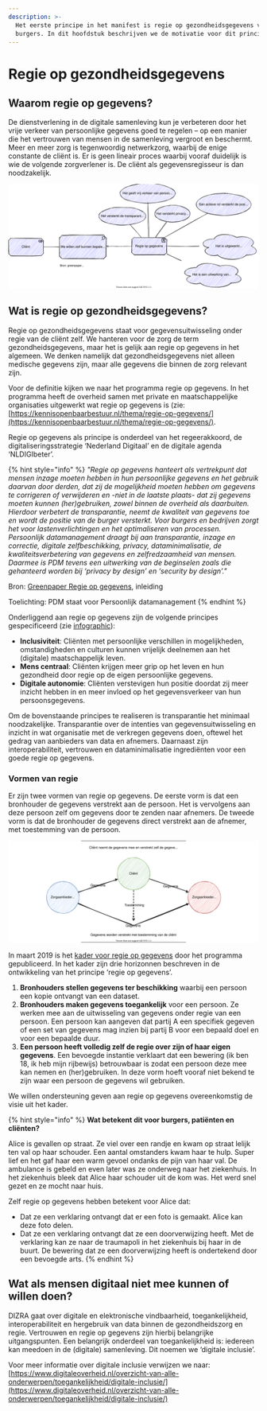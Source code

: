 ```yaml
---
description: >-
  Het eerste principe in het manifest is regie op gezondheidsgegevens voor
  burgers. In dit hoofdstuk beschrijven we de motivatie voor dit principe.
---
```


# Regie op gezondheidsgegevens

## Waarom regie op gegevens?

De dienstverlening in de digitale samenleving kun je verbeteren door het vrije verkeer van persoonlijke gegevens goed te regelen – op een manier die het vertrouwen van mensen in de samenleving vergroot en beschermt. Meer en meer zorg is tegenwoordig netwerkzorg, waarbij de enige constante de cliënt is. Er is geen lineair proces waarbij vooraf duidelijk is wie de volgende zorgverlener is. De cliënt als gegevensregisseur is dan noodzakelijk.

![Motivatie voor regie op gezondheidsgegevens](../.gitbook/assets/motivation/datadirector.svg)

## Wat is regie op gezondheidsgegevens?

Regie op gezondheidsgegevens staat voor gegevensuitwisseling onder regie van de cliënt zelf. We hanteren voor de zorg de term gezondheidsgegevens, maar het is gelijk aan regie op gegevens in het algemeen. We denken namelijk dat gezondheidsgegevens niet alleen medische gegevens zijn, maar alle gegevens die binnen de zorg relevant zijn.

Voor de definitie kijken we naar het programma regie op gegevens. In het programma heeft de overheid samen met private en maatschappelijke organisaties uitgewerkt wat regie op gegevens is \(zie: [https://kennisopenbaarbestuur.nl/thema/regie-op-gegevens/](https://kennisopenbaarbestuur.nl/thema/regie-op-gegevens/).

Regie op gegevens als principe is onderdeel van het regeerakkoord, de digitaliseringsstrategie ‘Nederland Digitaal’ en de digitale agenda ‘NLDIGIbeter’.

{% hint style="info" %}
_"Regie op gegevens hanteert als vertrekpunt dat mensen inzage moeten hebben in hun persoonlijke gegevens en het gebruik daarvan door derden, dat zij de mogelijkheid moeten hebben om gegevens te corrigeren of verwijderen en -niet in de laatste plaats- dat zij gegevens moeten kunnen \(her\)gebruiken, zowel binnen de overheid als daarbuiten. Hierdoor verbetert de transparantie, neemt de kwaliteit van gegevens toe en wordt de positie van de burger versterkt. Voor burgers en bedrijven zorgt het voor lastenverlichtingen en het optimaliseren van processen. Persoonlijk datamanagement draagt bij aan transparantie, inzage en correctie, digitale zelfbeschikking, privacy, dataminimalisatie, de kwaliteitsverbetering van gegevens en zelfredzaamheid van mensen. Daarmee is PDM tevens een uitwerking van de beginselen zoals die gehanteerd worden bij ‘privacy by design’ en ‘security by design’."_

Bron: [Greenpaper Regie op gegevens](https://kennisopenbaarbestuur.nl/media/255847/greenpaper-regie-op-gegevens-durf-te-doen.pdf), inleiding

Toelichting: PDM staat voor Persoonlijk datamanagement
{% endhint %}

Onderliggend aan regie op gegevens zijn de volgende principes gespecificeerd \(zie [infographic](https://rog.pleio.nl/file/download/57899761/IG-kader-regie-op-gegevens.pdf)\):

* **Inclusiviteit**: Cliënten met persoonlijke verschillen in mogelijkheden, omstandigheden en culturen kunnen vrijelijk deelnemen aan het \(digitale\) maatschappelijk leven.
* **Mens centraal**: Cliënten krijgen meer grip op het leven en hun gezondheid door regie op de eigen persoonlijke gegevens.
* **Digitale autonomie**: Cliënten verstevigen hun positie doordat zij meer inzicht hebben in en meer invloed op het gegevensverkeer van hun persoonsgegevens.

Om de bovenstaande principes te realiseren is transparantie het minimaal noodzakelijke. Transparantie over de intenties van gegevensuitwisseling en inzicht in wat organisatie met de verkregen gegevens doen, oftewel het gedrag van aanbieders van data en afnemers. Daarnaast zijn interoperabiliteit, vertrouwen en dataminimalisatie ingrediënten voor een goede regie op gegevens.

### Vormen van regie

Er zijn twee vormen van regie op gegevens. De eerste vorm is dat een bronhouder de gegevens verstrekt aan de persoon. Het is vervolgens aan deze persoon zelf om gegevens door te zenden naar afnemers. De tweede vorm is dat de bronhouder de gegevens direct verstrekt aan de afnemer, met toestemming van de persoon.

![Vormen van regie op gegevens](../.gitbook/assets/motivation/self-or-consent.svg)

In maart 2019 is het [kader voor regie op gegevens](https://rog.pleio.nl/file/download/57899614/ICTU%20ROG%20Rapport%20Kader%20voor%20RoG.pdf) door het programma gepubliceerd. In het kader zijn drie horizonnen beschreven in de ontwikkeling van het principe ‘regie op gegevens’.

1. **Bronhouders stellen gegevens ter beschikking** waarbij een persoon een kopie ontvangt van een dataset.
2. **Bronhouders maken gegevens toegankelijk** voor een persoon. Ze werken mee aan de uitwisseling van gegevens onder regie van een persoon. Een persoon kan aangeven dat partij A een specifiek gegeven of een set van gegevens mag inzien bij partij B voor een bepaald doel en voor een bepaalde duur.
3. **Een persoon heeft volledig zelf de regie over zijn of haar eigen gegevens**. Een bevoegde instantie verklaart dat een bewering \(ik ben 18, ik heb mijn rijbewijs\) betrouwbaar is zodat een persoon deze mee kan nemen en (her)gebruiken. In deze vorm hoeft vooraf niet bekend te zijn waar een persoon de gegevens wil gebruiken.

We willen ondersteuning geven aan regie op gegevens overeenkomstig de visie uit het kader.

{% hint style="info" %}
**Wat betekent dit voor burgers, patiënten en cliënten?**

Alice is gevallen op straat. Ze viel over een randje en kwam op straat lelijk ten val op haar schouder. Een aantal omstanders kwam haar te hulp. Super lief en het gaf haar een warm gevoel ondanks de pijn van haar val. De ambulance is gebeld en even later was ze onderweg naar het ziekenhuis. In het ziekenhuis bleek dat Alice haar schouder uit de kom was. Het werd snel gezet en ze mocht naar huis.

Zelf regie op gegevens hebben betekent voor Alice dat:

* Dat ze een verklaring ontvangt dat er een foto is gemaakt. Alice kan deze foto delen.
* Dat ze een verklaring ontvangt dat ze een doorverwijzing heeft. Met de verklaring kan ze naar de traumapoli in het ziekenhuis bij haar in de buurt. De bewering dat ze een doorverwijzing heeft is ondertekend door een bevoegde arts.
{% endhint %}

## Wat als mensen digitaal niet mee kunnen of willen doen?

DIZRA gaat over digitale en elektronische vindbaarheid, toegankelijkheid, interoperabiliteit en hergebruik van data binnen de gezondheidszorg en regie. Vertrouwen en regie op gegevens zijn hierbij belangrijke uitgangspunten. Een belangrijk onderdeel van toegankelijkheid is: iedereen kan meedoen in de \(digitale\) samenleving. Dit noemen we ‘digitale inclusie’.

Voor meer informatie over digitale inclusie verwijzen we naar: [https://www.digitaleoverheid.nl/overzicht-van-alle-onderwerpen/toegankelijkheid/digitale-inclusie/](https://www.digitaleoverheid.nl/overzicht-van-alle-onderwerpen/toegankelijkheid/digitale-inclusie/)
